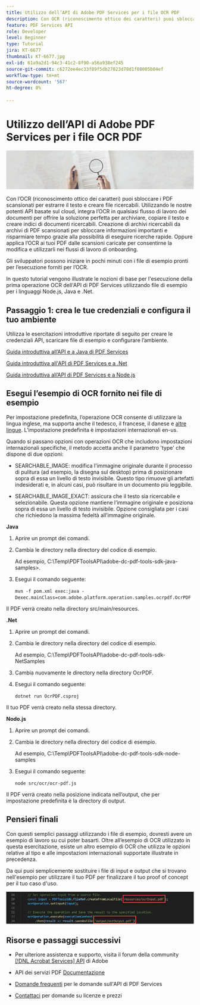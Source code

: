 ```yaml
---
title: Utilizzo dell’API di Adobe PDF Services per i file OCR PDF
description: Con OCR (riconoscimento ottico dei caratteri) puoi sbloccare i PDF scansionati per estrarre il testo e creare file ricercabili
feature: PDF Services API
role: Developer
level: Beginner
type: Tutorial
jira: KT-6677
thumbnail: KT-6677.jpg
exl-id: 61a9a2d1-94c3-41c2-8f90-a56a938ef245
source-git-commit: c6272ee4ec33f89f5db27023d78d1f08005b04ef
workflow-type: tm+mt
source-wordcount: '567'
ht-degree: 0%

---
```


# Utilizzo dell’API di Adobe PDF Services per i file OCR PDF

![Crea immagine PDF Hero](assets/OCR_hero.jpg)

Con l’OCR (riconoscimento ottico dei caratteri) puoi sbloccare i PDF scansionati per estrarre il testo e creare file ricercabili. Utilizzando le nostre potenti API basate sul cloud, integra l’OCR in qualsiasi flusso di lavoro dei documenti per offrire la soluzione perfetta per archiviare, copiare il testo e creare indici di documenti ricercabili. Creazione di archivi ricercabili da archivi di PDF scansionati per sbloccare informazioni importanti e risparmiare tempo grazie alla possibilità di eseguire ricerche rapide. Oppure applica l’OCR ai tuoi PDF dalle scansioni caricate per consentirne la modifica e utilizzarli nei flussi di lavoro di onboarding.

Gli sviluppatori possono iniziare in pochi minuti con i file di esempio pronti per l’esecuzione forniti per l’OCR.

In questo tutorial vengono illustrate le nozioni di base per l&#39;esecuzione della prima operazione OCR dell&#39;API di PDF Services utilizzando file di esempio per i linguaggi Node.js, Java e .Net.

## Passaggio 1: crea le tue credenziali e configura il tuo ambiente

Utilizza le esercitazioni introduttive riportate di seguito per creare le credenziali API, scaricare file di esempio e configurare l’ambiente.

[Guida introduttiva all’API e a Java di PDF Services](gettingstartedjava.md)

[Guida introduttiva all&#39;API di PDF Services e a .Net](gettingstartednet.md)

[Guida introduttiva all’API di PDF Services e a Node.js](createpdffromhtml.md)

## Esegui l’esempio di OCR fornito nei file di esempio

Per impostazione predefinita, l’operazione OCR consente di utilizzare la lingua inglese, ma supporta anche il tedesco, il francese, il danese e [altre lingue](https://opensource.adobe.com/pdftools-sdk-docs/release/latest/howtos.html#ocr-with-explicit-language). L’impostazione predefinita è impostazioni internazionali en-us.

Quando si passano opzioni con operazioni OCR che includono impostazioni internazionali specifiche, il metodo accetta anche il parametro &#39;type&#39; che dispone di due opzioni:

* SEARCHABLE_IMAGE: modifica l&#39;immagine originale durante il processo di pulitura (ad esempio, la disegna sul desktop) prima di posizionare sopra di essa un livello di testo invisibile. Questo tipo rimuove gli artefatti indesiderati e, in alcuni casi, può risultare in un documento più leggibile.

* SEARCHABLE_IMAGE_EXACT: assicura che il testo sia ricercabile e selezionabile. Questa opzione mantiene l’immagine originale e posiziona sopra di essa un livello di testo invisibile. Opzione consigliata per i casi che richiedono la massima fedeltà all’immagine originale.

**Java**

1. Aprire un prompt dei comandi.

1. Cambia le directory nella directory del codice di esempio.

   Ad esempio, C:\Temp\PDFToolsAPI\adobe-dc-pdf-tools-sdk-java-samples>.

1. Esegui il comando seguente:

   `mvn -f pom.xml exec:java -Dexec.mainClass=com.adobe.platform.operation.samples.ocrpdf.OcrPDF`

Il PDF verrà creato nella directory src/main/resources.

**.Net**

1. Aprire un prompt dei comandi.

1. Cambia le directory nella directory del codice di esempio.

   Ad esempio, C:\Temp\PDFToolsAPI\adobe-dc-pdf-tools-sdk-NetSamples

1. Cambia nuovamente le directory nella directory OcrPDF.

1. Esegui il comando seguente:

   `dotnet run OcrPDF.csproj`

Il tuo PDF verrà creato nella stessa directory.

**Nodo.js**

1. Aprire un prompt dei comandi.

1. Cambia le directory nella directory del codice di esempio.

   Ad esempio, C:\Temp\PDFToolsAPI\adobe-dc-pdf-tools-sdk-node-samples

1. Esegui il comando seguente:

   `node src/ocr/ocr-pdf.js`

Il PDF verrà creato nella posizione indicata nell’output, che per impostazione predefinita è la directory di output.

## Pensieri finali

Con questi semplici passaggi utilizzando i file di esempio, dovresti avere un esempio di lavoro su cui poter basarti. Oltre all’esempio di OCR utilizzato in questa esercitazione, esiste un altro esempio di OCR che utilizza le opzioni relative al tipo e alle impostazioni internazionali supportate illustrate in precedenza.

Da qui puoi semplicemente sostituire i file di input e output che si trovano nell&#39;esempio per utilizzare il tuo PDF per finalizzare il tuo proof of concept per il tuo caso d&#39;uso.

![Prova di concetto](assets/OCR_poc.png)

## Risorse e passaggi successivi

* Per ulteriore assistenza e supporto, visita il forum della community [[!DNL Acrobat Services] API](https://community.adobe.com/t5/document-cloud-sdk/bd-p/Document-Cloud-SDK?page=1&sort=latest_replies&filter=all) di Adobe

* API dei servizi PDF [Documentazione](https://www.adobe.com/go/pdftoolsapi_doc)

* [Domande frequenti](https://community.adobe.com/t5/contentarchivals/contentarchivedpage/message-uid/10726197) per le domande sull&#39;API di PDF Services

* [Contattaci](https://www.adobe.com/go/pdftoolsapi_requestform) per domande su licenze e prezzi
